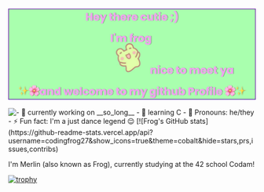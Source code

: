 [![MasterHead](https://raw.githubusercontent.com/codingfrog27/codingfrog27/main/banner.png)](https://github.com/codingfrog27)

<img align='left' src="https://badge42.vercel.app/api/v2/cl6aq7snp000609l16df3jlsk/stats?cursusId=21&coalitionId=58)">
- 🔭  currently working on __so_long__
- 🌱 learning C 
- 🌸 Pronouns: he/they
- ⚡ Fun fact: I'm a just dance legend 😌
[![Frog's GitHub stats](https://github-readme-stats.vercel.app/api?username=codingfrog27&show_icons=true&theme=cobalt&hide=stars,prs,issues,contribs)


I'm Merlin (also known as Frog), currently studying at the 42 school Codam!

[![trophy](https://github-profile-trophy.vercel.app/?username=codingfrog27)](https://github.com/ryo-ma/github-profile-trophy)

